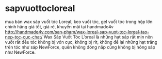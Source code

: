 # sapvuottocloreal
mua bán wax sáp vuốt tóc Loreal, keo vuốt tóc, gel vuốt tóc trong hộp lớn chính hãng giá tốt, giá rẻ, khuyến mãi tại handmade4v  http://handmade4v.com/san-pham/wax-loreal-sap-vuot-toc-loreal-tao-nep-toc-cuc-chat/  Wax Sáp Vuốt Tóc L’oreal là những hạt sáp rất mịn nên vuốt rất đều tóc không bị vón cục, không bị rít, không để lại những hạt trắng trên tóc như sáp NewForce, quên không đóng nắp cũng không bị hỏng sáp như NewForce.
